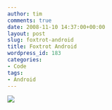 ```yaml
---
author: tim
comments: true
date: 2008-11-10 14:37:00+00:00
layout: post
slug: foxtrot-android
title: Foxtrot Android
wordpress_id: 183
categories:
- Code
tags:
- Android
---
```


[![](http://picayune.uclick.com/comics/ft/2008/ft081109.gif)](http://picayune.uclick.com/comics/ft/2008/ft081109.gif)
